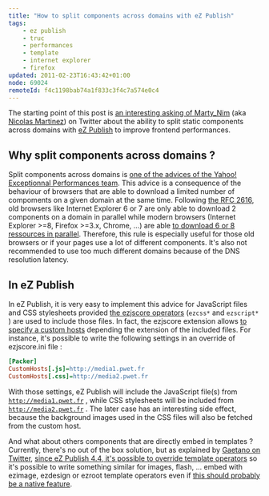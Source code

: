 ```yaml
---
title: "How to split components across domains with eZ Publish"
tags:
    - ez publish
    - truc
    - performances
    - template
    - internet explorer
    - firefox
updated: 2011-02-23T16:43:42+01:00
node: 69024
remoteId: f4c1198bab74a1f833c3f4c7a574e0c4
---
```


﻿The starting point of this post is [an interesting asking of Marty_Nim](http://twitter.com/MartY_NiM/status/39783968240971776) (aka [Nicolas Martinez](http://www.nicolas-martinez.info/)) on Twitter about the ability to split static components across domains with [eZ Publish](/tag/ez+publish) to improve frontend performances.


## Why split components across domains ?


Split components across domains is [one of the advices of the Yahoo! Exceptionnal Performances team](http://developer.yahoo.com/performance/rules.html#split). This advice is a consequence of the behaviour of browsers that are able to download a limited number of compoments on a given domain at the same time. Following [the RFC 2616](http://www.w3.org/Protocols/rfc2616/rfc2616-sec8.html#sec8.1.4), old browsers like Internet Explorer 6 or 7 are only able to download 2 components on a domain in parallel while modern browsers (Internet Explorer &gt;=8, Firefox &gt;=3.x, Chrome, ...) are able [to download 6 or 8 ressources in parallel](http://www.stevesouders.com/blog/2008/03/20/roundup-on-parallel-connections/). Therefore, this rule is especially useful for those old browsers or if your pages use a lot of different components. It's also not recommended to use too much different domains because of the DNS resolution latency.


## In eZ Publish


In eZ Publish, it is very easy to implement this advice for JavaScript files and CSS stylesheets provided [the ezjscore operators](http://share.ez.no/learn/ez-publish/ezjscore-ez-publish-javascript-and-ajax-framework/) (<code>ezcss*</code>
 and <code>ezscript*</code>
) are used to include those files. In fact, the ezjscore extension allows [to specify a custom hosts](http://doc.ez.no/Extensions/eZ-JS-Core/Settings#eztoc113939_2_8) depending the extension of the included files. For instance, it's possible to write the following settings in an override of ezjscore.ini file :

``` ini
[Packer]
CustomHosts[.js]=http://media1.pwet.fr
CustomHosts[.css]=http://media2.pwet.fr
```


With those settings, eZ Publish will include the JavaScript file(s) from <code>http://media1.pwet.fr</code>
, while CSS stylesheets will be included from <code>http://media2.pwet.fr</code>
. The later case has an interesting side effect, because the background images used in the CSS files will also be fetched from the custom host.

And what about others components that are directly embed in templates ? Currently, there's no out of the box solution, but as explained by [Gaetano on Twitter](http://twitter.com/gggeek/status/40067054245519360), [since eZ Publish 4.4, it's possible to override template operators](/post/how-to-override-a-default-ez-publish-template-operator) so it's possible to write something similar for images, flash, ... embed with ezimage, ezdesign or ezroot template operators even if [this should probably be a native feature](http://issues.ez.no/18036).

